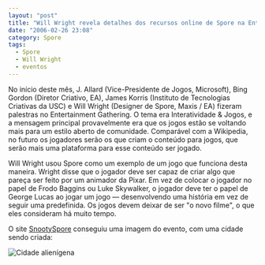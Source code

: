 ```yaml
---
layout: "post"
title: "Will Wright revela detalhes dos recursos online de Spore na Entertainment Gathering"
date: "2006-02-26 23:08"
category: Spore
tags:
  - Spore
  - Will Wright
  - eventos
---
```


No início deste mês, J. Allard (Vice-Presidente de Jogos, Microsoft), Bing Gordon (Diretor Criativo, EA), James Korris (Instituto de Tecnologias Criativas da USC) e Will Wright (Designer de Spore, Maxis / EA) fizeram palestras no Entertainment Gathering. O tema era Interatividade & Jogos, e a mensagem principal provavelmente era que os jogos estão se voltando mais para um estilo aberto de comunidade. Comparável com a Wikipedia, no futuro os jogadores serão os que criam o conteúdo para jogos, que serão mais uma plataforma para esse conteúdo ser jogado.

Will Wright usou Spore como um exemplo de um jogo que funciona desta maneira. Wright disse que o jogador deve ser capaz de criar algo que pareça ser feito por um animador da Pixar. Em vez de colocar o jogador no papel de Frodo Baggins ou Luke Skywalker, o jogador deve ter o papel de George Lucas ao jogar um jogo — desenvolvendo uma história em vez de seguir uma predefinida. Os jogos devem deixar de ser "o novo filme", ​​o que eles consideram há muito tempo.

O site [SnootySpore](http://www.snootyspore.com/) conseguiu uma imagem do evento, com uma cidade sendo criada:

![Cidade alienígena](https://esporobkp.files.wordpress.com/2019/03/20060226-entgathering.jpg)
